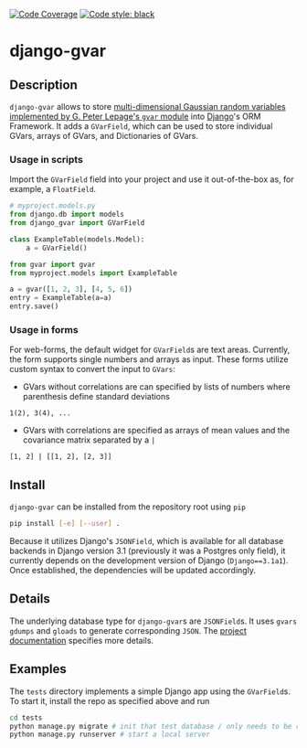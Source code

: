 [![Code Coverage](https://codecov.io/gh/callat-qcd/django-gvar/branch/master/graph/badge.svg)](https://codecov.io/gh/callat-qcd/django-gvar)
[![Code style: black](https://img.shields.io/badge/code%20style-black-000000.svg)](https://github.com/psf/black)


# django-gvar

## Description

`django-gvar` allows to store [multi-dimensional Gaussian random variables implemented by G. Peter Lepage's `gvar` module](https://github.com/gplepage/gvar) into [Django](https://www.djangoproject.com)'s ORM Framework.
It adds a `GVarField`, which can be used to store individual GVars, arrays of GVars, and Dictionaries of GVars.

### Usage in scripts

Import the `GVarField` field into your project and use it out-of-the-box as, for example, a `FloatField`.

```python
# myproject.models.py
from django.db import models
from django_gvar import GVarField

class ExampleTable(models.Model):
    a = GVarField()
```

```python
from gvar import gvar
from myproject.models import ExampleTable

a = gvar([1, 2, 3], [4, 5, 6])
entry = ExampleTable(a=a)
entry.save()
```

### Usage in forms

For web-forms, the default widget for `GVarField`s are text areas.
Currently, the form supports single numbers and arrays as input.
These forms utilize custom syntax to convert the input to `GVars`:

* GVars without correlations are can specified by lists of numbers where parenthesis define standard deviations
```text
1(2), 3(4), ...
```
* GVars with correlations are specified as arrays of mean values and the covariance matrix separated by a `|`
```text
[1, 2] | [[1, 2], [2, 3]]
```


## Install

`django-gvar` can be installed from the repository root using `pip`
```bash
pip install [-e] [--user] .
```

Because it utilizes Django's `JSONField`, which is available for all database backends in Django version 3.1 (previously it was a Postgres only field), it currently depends on the development version of Django (`Django==3.1a1`).
Once established, the dependencies will be updated accordingly.


## Details

The underlying database type for `django-gvar`s are `JSONField`s.
It uses `gvars` `gdumps` and `gloads` to generate corresponding `JSON`.
The [project documentation]() specifies more details.

## Examples

The `tests` directory implements a simple Django app using the `GVarField`s.
To start it, install the repo as specified above and run
```bash
cd tests
python manage.py migrate # init that test database / only needs to be run once
python manage.py runserver # start a local server
```
